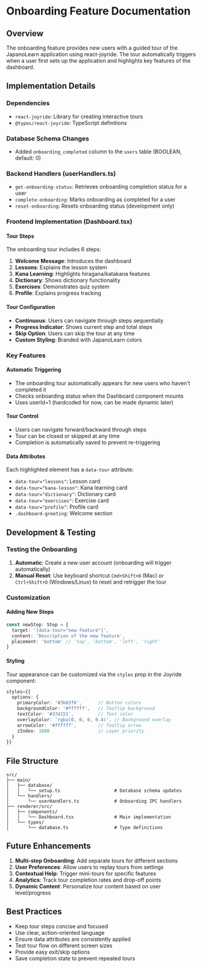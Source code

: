 # Onboarding Feature Documentation

## Overview
The onboarding feature provides new users with a guided tour of the JapanoLearn application using react-joyride. The tour automatically triggers when a user first sets up the application and highlights key features of the dashboard.

## Implementation Details

### Dependencies
- `react-joyride`: Library for creating interactive tours
- `@types/react-joyride`: TypeScript definitions

### Database Schema Changes
- Added `onboarding_completed` column to the `users` table (BOOLEAN, default: 0)

### Backend Handlers (userHandlers.ts)
- `get-onboarding-status`: Retrieves onboarding completion status for a user
- `complete-onboarding`: Marks onboarding as completed for a user  
- `reset-onboarding`: Resets onboarding status (development only)

### Frontend Implementation (Dashboard.tsx)

#### Tour Steps
The onboarding tour includes 6 steps:
1. **Welcome Message**: Introduces the dashboard
2. **Lessons**: Explains the lesson system
3. **Kana Learning**: Highlights hiragana/katakana features
4. **Dictionary**: Shows dictionary functionality
5. **Exercises**: Demonstrates quiz system
6. **Profile**: Explains progress tracking

#### Tour Configuration
- **Continuous**: Users can navigate through steps sequentially
- **Progress Indicator**: Shows current step and total steps
- **Skip Option**: Users can skip the tour at any time
- **Custom Styling**: Branded with JapanoLearn colors

### Key Features

#### Automatic Triggering
- The onboarding tour automatically appears for new users who haven't completed it
- Checks onboarding status when the Dashboard component mounts
- Uses userId=1 (hardcoded for now, can be made dynamic later)

#### Tour Control
- Users can navigate forward/backward through steps
- Tour can be closed or skipped at any time
- Completion is automatically saved to prevent re-triggering

#### Data Attributes
Each highlighted element has a `data-tour` attribute:
- `data-tour="lessons"`: Lesson card
- `data-tour="kana-lesson"`: Kana learning card
- `data-tour="dictionary"`: Dictionary card
- `data-tour="exercises"`: Exercise card
- `data-tour="profile"`: Profile card
- `.dashboard-greeting`: Welcome section

## Development & Testing

### Testing the Onboarding
1. **Automatic**: Create a new user account (onboarding will trigger automatically)
2. **Manual Reset**: Use keyboard shortcut `Cmd+Shift+O` (Mac) or `Ctrl+Shift+O` (Windows/Linux) to reset and retrigger the tour

### Customization

#### Adding New Steps
```typescript
const newStep: Step = {
  target: '[data-tour="new-feature"]',
  content: 'Description of the new feature',
  placement: 'bottom' // 'top', 'bottom', 'left', 'right'
}
```

#### Styling
Tour appearance can be customized via the `styles` prop in the Joyride component:
```typescript
styles={{
  options: {
    primaryColor: '#3b82f6',      // Button colors
    backgroundColor: '#ffffff',   // Tooltip background
    textColor: '#374151',         // Text color
    overlayColor: 'rgba(0, 0, 0, 0.4)', // Background overlay
    arrowColor: '#ffffff',        // Tooltip arrow
    zIndex: 1000                  // Layer priority
  }
}}
```

## File Structure
```
src/
├── main/
│   ├── database/
│   │   └── setup.ts                    # Database schema updates
│   └── handlers/
│       └── userHandlers.ts             # Onboarding IPC handlers
├── renderer/src/
│   ├── components/
│   │   └── Dashboard.tsx               # Main implementation
│   └── types/
│       └── database.ts                 # Type definitions
```

## Future Enhancements
1. **Multi-step Onboarding**: Add separate tours for different sections
2. **User Preferences**: Allow users to replay tours from settings
3. **Contextual Help**: Trigger mini-tours for specific features
4. **Analytics**: Track tour completion rates and drop-off points
5. **Dynamic Content**: Personalize tour content based on user level/progress

## Best Practices
- Keep tour steps concise and focused
- Use clear, action-oriented language
- Ensure data attributes are consistently applied
- Test tour flow on different screen sizes
- Provide easy exit/skip options
- Save completion state to prevent repeated tours